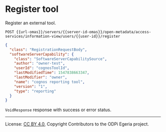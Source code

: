 <!-- SPDX-License-Identifier: CC-BY-4.0 -->
<!-- Copyright Contributors to the ODPi Egeria project. -->

# Register tool

Register an external tool.

```
POST {{url-omas}}/servers/{{server-id-omas}}/open-metadata/access-services/information-view/users/{{user-id}}/register
```

```json
{
  "class": "RegistrationRequestBody",
  "softwareServerCapability": {
    "class": "SoftwareServerCapabilitySource",
    "author": "owner-test",
    "userId": "cognosToolId",
    "lastModifiedTime": 1547838663347,
    "lastModifier": "owner",
    "name": "cognos reporting tool",
    "version": "1",
    "type": "reporting"
  }
}
```

`VoidResponse` response with success or error status.


----
License: [CC BY 4.0](https://creativecommons.org/licenses/by/4.0/),
Copyright Contributors to the ODPi Egeria project.